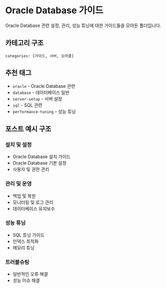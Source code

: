 # Oracle Database 가이드

Oracle Database 관련 설정, 관리, 성능 튜닝에 대한 가이드들을 모아둔 폴더입니다.

## 카테고리 구조
```
categories: [가이드, 서버, 오라클]
```

## 추천 태그
- `oracle` - Oracle Database 관련
- `database` - 데이터베이스 일반
- `server-setup` - 서버 설정
- `sql` - SQL 관련
- `performance-tuning` - 성능 튜닝

## 포스트 예시 구조

### 설치 및 설정
- Oracle Database 설치 가이드
- Oracle Database 기본 설정
- 사용자 및 권한 관리

### 관리 및 운영
- 백업 및 복원
- 모니터링 및 로그 관리
- 데이터베이스 유지보수

### 성능 튜닝
- SQL 튜닝 가이드
- 인덱스 최적화
- 메모리 튜닝

### 트러블슈팅
- 일반적인 오류 해결
- 성능 이슈 해결